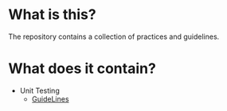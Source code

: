 # What is this?

The repository contains a collection of practices and guidelines.

# What does it contain?

* Unit Testing
    * [GuideLines](unit-testing-guidlines.md)

    
    
